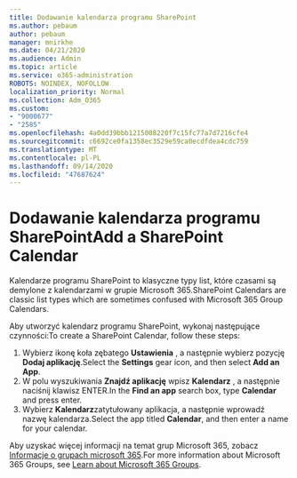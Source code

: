 ```yaml
---
title: Dodawanie kalendarza programu SharePoint
ms.author: pebaum
author: pebaum
manager: mnirkhe
ms.date: 04/21/2020
ms.audience: Admin
ms.topic: article
ms.service: o365-administration
ROBOTS: NOINDEX, NOFOLLOW
localization_priority: Normal
ms.collection: Adm_O365
ms.custom:
- "9000677"
- "2585"
ms.openlocfilehash: 4a0dd39bbb1215008220f7c15fc77a7d7216cfe4
ms.sourcegitcommit: c6692ce0fa1358ec3529e59ca0ecdfdea4cdc759
ms.translationtype: MT
ms.contentlocale: pl-PL
ms.lasthandoff: 09/14/2020
ms.locfileid: "47687624"
---
```

# <a name="add-a-sharepoint-calendar"></a><span data-ttu-id="b73c4-102">Dodawanie kalendarza programu SharePoint</span><span class="sxs-lookup"><span data-stu-id="b73c4-102">Add a SharePoint Calendar</span></span>

<span data-ttu-id="b73c4-103">Kalendarze programu SharePoint to klasyczne typy list, które czasami są demylone z kalendarzami w grupie Microsoft 365.</span><span class="sxs-lookup"><span data-stu-id="b73c4-103">SharePoint Calendars are classic list types which are sometimes confused with Microsoft 365 Group Calendars.</span></span>
 
<span data-ttu-id="b73c4-104">Aby utworzyć kalendarz programu SharePoint, wykonaj następujące czynności:</span><span class="sxs-lookup"><span data-stu-id="b73c4-104">To create a SharePoint Calendar, follow these steps:</span></span>
 
1.  <span data-ttu-id="b73c4-105">Wybierz ikonę koła zębatego **Ustawienia** , a następnie wybierz pozycję **Dodaj aplikację**.</span><span class="sxs-lookup"><span data-stu-id="b73c4-105">Select the **Settings** gear icon, and then select **Add an App**.</span></span>
2.  <span data-ttu-id="b73c4-106">W polu wyszukiwania **Znajdź aplikację** wpisz **Kalendarz** , a następnie naciśnij klawisz ENTER.</span><span class="sxs-lookup"><span data-stu-id="b73c4-106">In the **Find an app** search box, type **Calendar** and press enter.</span></span>
3.  <span data-ttu-id="b73c4-107">Wybierz **Kalendarz**zatytułowany aplikacja, a następnie wprowadź nazwę kalendarza.</span><span class="sxs-lookup"><span data-stu-id="b73c4-107">Select the app titled **Calendar**, and then enter a name for your calendar.</span></span>

<span data-ttu-id="b73c4-108">Aby uzyskać więcej informacji na temat grup Microsoft 365, zobacz [Informacje o grupach microsoft 365](https://support.office.com/article/Learn-about-Office-365-groups-b565caa1-5c40-40ef-9915-60fdb2d97fa2).</span><span class="sxs-lookup"><span data-stu-id="b73c4-108">For more information about Microsoft 365 Groups, see [Learn about Microsoft 365 Groups](https://support.office.com/article/Learn-about-Office-365-groups-b565caa1-5c40-40ef-9915-60fdb2d97fa2).</span></span>

